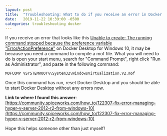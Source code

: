 ```yaml
---
layout: post
title:  "Troubleshooting: What to do if you receive an error in Docker Desktop like I did"
date:   2019-11-22 10:39:00 -0500
categories: troubleshooting docker
---
```

If you receive an error that looks like this [Unable to create: The running command stopped because the preference variable "ErrorActionPreference"](https://github.com/docker/for-win/issues/1538) on Docker Desktop for Windows 10,
it may be because you need a command to compile a mof file. What you will need to do is open your start menu, search
for "Command Prompt", right click "Run as Administrator", and paste in the following command:

`MOFCOMP %SYSTEMROOT%\System32\WindowsVirtualization.V2.mof`

Once this command has run, reset Docker Desktop and you should be able to start Docker Desktop without any errors now.

**Link to where I found this answer**: [https://community.spiceworks.com/how_to/122307-fix-error-managing-hyper-v-server-2012-r2-from-windows-10](https://community.spiceworks.com/how_to/122307-fix-error-managing-hyper-v-server-2012-r2-from-windows-10)

Hope this helps someone other than just myself!
